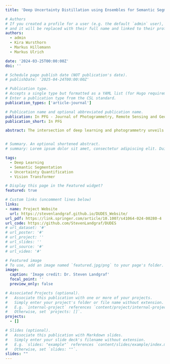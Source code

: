 ```yaml
---
title: 'Deep Uncertainty Distillation using Ensembles for Semantic Segmentation'

# Authors
# If you created a profile for a user (e.g. the default `admin` user), write the username (folder name) here
# and it will be replaced with their full name and linked to their profile.
authors:
  - admin
  - Kira Wursthorn
  - Markus Hillemann
  - Markus Ulrich

date: '2024-03-25T00:00:00Z'
doi: ''

# Schedule page publish date (NOT publication's date).
# publishDate: '2025-04-24T00:00:00Z'

# Publication type.
# Accepts a single type but formatted as a YAML list (for Hugo requirements).
# Enter a publication type from the CSL standard.
publication_types: ['article-journal']

# Publication name and optional abbreviated publication name.
publication: In PFG - Journal of Photogrammetry, Remote Sensing and Geoinformation Science
publication_short: In PFG

abstract: The intersection of deep learning and photogrammetry unveils a critical need for balancing the power of deep neural networks with interpretability and trustworthiness, especially for safety-critical application like autonomous driving, medical imaging, or machine vision tasks with high demands on reliability. Quantifying the predictive uncertainty is a promising endeavour to open up the use of deep neural networks for such applications. Unfortunately, most current available methods are computationally expensive. In this work, we present a novel approach for efficient and reliable uncertainty estimation for semantic segmentation, which we call Deep Uncertainty Distillation using Ensembles for Segmentation (DUDES). DUDES applies student-teacher distillation with a Deep Ensemble to accurately approximate predictive uncertainties with a single forward pass while maintaining simplicity and adaptability. Experimentally, DUDES accurately captures predictive uncertainties without sacrificing performance on the segmentation task and indicates impressive capabilities of highlighting wrongly classified pixels and out-of-domain samples through high uncertainties on the Cityscapes and Pascal VOC 2012 dataset. With DUDES, we manage to simultaneously simplify and outperform previous work on Deep-Ensemble-based Uncertainty Distillation.


# Summary. An optional shortened abstract.
# summary: Lorem ipsum dolor sit amet, consectetur adipiscing elit. Duis posuere tellus ac convallis placerat. Proin tincidunt magna sed ex sollicitudin condimentum.

tags:
  - Deep Learning
  - Semantic Segmentation
  - Uncertainty Quantification
  - Vision Transformer

# Display this page in the Featured widget?
featured: true

# Custom links (uncomment lines below)
links:
- name: Project Website
  url: https://stevenlandgraf.github.io/DUDES_Website/
url_pdf: https://link.springer.com/article/10.1007/s41064-024-00280-4
url_code: https://github.com/StevenLandgraf/DUDES
# url_dataset: '#'
# url_poster: '#'
# url_project: ''
# url_slides: ''
# url_source: '#'
# url_video: '#'

# Featured image
# To use, add an image named `featured.jpg/png` to your page's folder.
image:
  caption: 'Image credit: Dr. Steven Landgraf'
  focal_point: ''
  preview_only: false

# Associated Projects (optional).
#   Associate this publication with one or more of your projects.
#   Simply enter your project's folder or file name without extension.
#   E.g. `internal-project` references `content/project/internal-project/index.md`.
#   Otherwise, set `projects: []`.
projects:
  - []

# Slides (optional).
#   Associate this publication with Markdown slides.
#   Simply enter your slide deck's filename without extension.
#   E.g. `slides: "example"` references `content/slides/example/index.md`.
#   Otherwise, set `slides: ""`.
slides: ""
---
```


<!-- {{% callout note %}}
Click the _Cite_ button above to demo the feature to enable visitors to import publication metadata into their reference management software.
{{% /callout %}}

{{% callout note %}}
Create your slides in Markdown - click the _Slides_ button to check out the example.
{{% /callout %}}

Add the publication's **full text** or **supplementary notes** here. You can use rich formatting such as including [code, math, and images](https://docs.hugoblox.com/content/writing-markdown-latex/). -->
